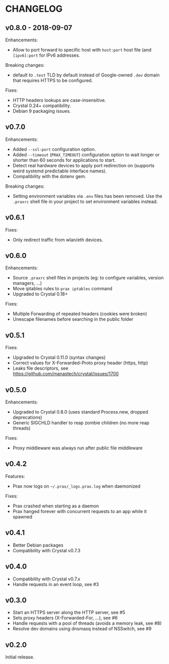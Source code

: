 # CHANGELOG

## v0.8.0 - 2018-09-07

Enhancements:
- Allow to port forward to specific host with `host:port` host file (and
  `[ipv6]:port` for IPv6 addresses.

Breaking changes:
- default to `.test` TLD by default instead of Google-owned `.dev` domain that
  requires HTTPS to be configured.

Fixes:
- HTTP headers lookups are case-insensitive.
- Crystal 0.24+ compatibility.
- Debian 9 packaging issues.

## v0.7.0

Enhancements:
- Added `--ssl-port` configuration option.
- Added `--timeout` (`PRAX_TIMEOUT`) configuration option to wait longer or
  shorter than 60 seconds for applications to start.
- Detect real hardware devices to apply port redirection on (supports weird
  systemd predictable interface names).
- Compatibility with the dotenv gem.

Breaking changes:
- Setting environment variables via `.env` files has been removed. Use the
  `.praxrc` shell file in your project to set environment variables instead.

## v0.6.1

Fixes:
- Only redirect traffic from wlan/eth devices.

## v0.6.0

Enhancements:
- Source `.praxrc` shell files in projects (eg: to configure variables, version
  managers, ...)
- Move iptables rules to `prax iptables` command
- Upgraded to Crystal 0.18+

Fixes:
- Multiple Forwarding of repeated headers (cookies were broken)
- Unescape filenames before searching in the public folder

## v0.5.1

Fixes:
- Upgraded to Crystal 0.11.0 (syntax changes)
- Correct values for X-Forwarded-Proto proxy header (https, http)
- Leaks file descriptors, see https://github.com/manastech/crystal/issues/1700

## v0.5.0

Enhancements:
- Upgraded to Crystal 0.8.0 (uses standard Process.new, dropped deprecations)
- Generic SIGCHLD handler to reap zombie children (no more reap threads)

Fixes:
- Proxy middleware was always run after public file middleware

## v0.4.2

Features:
- Prax now logs on `~/.prax/_logs.prax.log` when daemonized

Fixes:
- Prax crashed when starting as a daemon
- Prax hanged forever with concurrent requests to an app while it spawned

## v0.4.1

- Better Debian packages
- Compatibility with Crystal v0.7.3

## v0.4.0

- Compatibility with Crystal v0.7.x
- Handle requests in an event loop, see #3

## v0.3.0

- Start an HTTPS server along the HTTP server, see #5
- Sets proxy headers (X-Forwarded-For, ...), see #6
- Handle requests with a pool of threads (avoids a memory leak, see #8)
- Resolve dev domains using dnsmasq instead of NSSwitch, see #9

## v0.2.0

Initial release.
